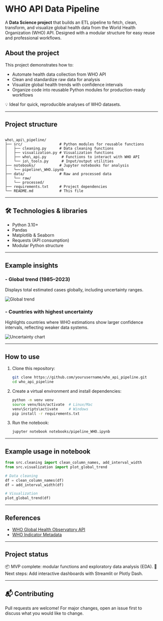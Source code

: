 #  WHO API Data Pipeline

A **Data Science project** that builds an ETL pipeline to fetch, clean, transform, and visualize global health data from the World Health Organization (WHO) API. Designed with a modular structure for easy reuse and professional workflows.

##  About the project

This project demonstrates how to:  
- Automate health data collection from WHO API  
- Clean and standardize raw data for analysis  
- Visualize global health trends with confidence intervals  
- Organize code into reusable Python modules for production-ready workflows  

💡 Ideal for quick, reproducible analyses of WHO datasets.

---

##  Project structure

```

who\_api\_pipeline/
├── src/                 # Python modules for reusable functions
│   ├── cleaning.py      # Data cleaning functions
│   ├── visualization.py # Visualization functions
│   ├── who\_api.py       # Functions to interact with WHO API
│   └── io\_tools.py      # Input/output utilities
├── notebooks/           # Jupyter notebooks for analysis
│   └── pipeline\_WHO.ipynb
├── data/                # Raw and processed data
│   └── raw/
│   └── processed/
├── requirements.txt     # Project dependencies
└── README.md            # This file

````

---

## 🛠️ Technologies & libraries

-  Python 3.10+
-  Pandas
-  Matplotlib & Seaborn
-  Requests (API consumption)
-  Modular Python structure

---

##  Example insights

### - Global trend (1985–2023)

Displays total estimated cases globally, including uncertainty ranges.

![Global trend](images/global_trend.png)

### - Countries with highest uncertainty

Highlights countries where WHO estimations show larger confidence intervals, reflecting weaker data systems.

![Uncertainty chart](images/interval_uncertainty.png)

---

##  How to use

1. Clone this repository:
   ```bash
   git clone https://github.com/yourusername/who_api_pipeline.git
   cd who_api_pipeline
   ```

2. Create a virtual environment and install dependencies:

   ```bash
   python -m venv venv
   source venv/bin/activate  # Linux/Mac
   venv\Scripts\activate     # Windows
   pip install -r requirements.txt
   ```

3. Run the notebook:

   ```bash
   jupyter notebook notebooks/pipeline_WHO.ipynb
   ```

---

##  Example usage in notebook

```python
from src.cleaning import clean_column_names, add_interval_width
from src.visualization import plot_global_trend

# Data cleaning
df = clean_column_names(df)
df = add_interval_width(df)

# Visualization
plot_global_trend(df)
```

---

##  References

* [WHO Global Health Observatory API](https://www.who.int/data/gho/info/gho-odata-api)
* [WHO Indicator Metadata](https://www.who.int/data/gho/indicator-metadata-registry)

---

##  Project status

📦 MVP complete: modular functions and exploratory data analysis (EDA).
🚀 Next steps: Add interactive dashboards with Streamlit or Plotly Dash.

---

## 📬 Contributing

Pull requests are welcome! For major changes, open an issue first to discuss what you would like to change.

```
